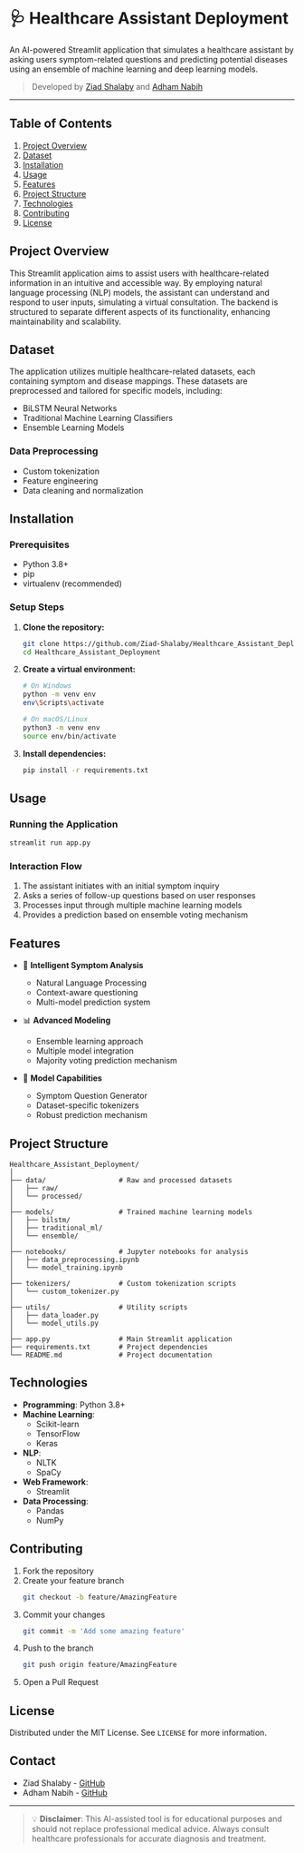 # 🩺 Healthcare Assistant Deployment
An AI-powered Streamlit application that simulates a healthcare assistant by asking users symptom-related questions and predicting potential diseases using an ensemble of machine learning and deep learning models.

> Developed by [Ziad Shalaby](https://github.com/Ziad-Shalaby) and [Adham Nabih](https://github.com/ADHAM2nabih)

---

## Table of Contents
1. [Project Overview](#project-overview)
2. [Dataset](#dataset)
3. [Installation](#installation)
4. [Usage](#usage)
5. [Features](#features)
6. [Project Structure](#project-structure)
7. [Technologies](#technologies)
8. [Contributing](#contributing)
9. [License](#license)

## Project Overview
This Streamlit application aims to assist users with healthcare-related information in an intuitive and accessible way. By employing natural language processing (NLP) models, the assistant can understand and respond to user inputs, simulating a virtual consultation. The backend is structured to separate different aspects of its functionality, enhancing maintainability and scalability.

## Dataset
The application utilizes multiple healthcare-related datasets, each containing symptom and disease mappings. These datasets are preprocessed and tailored for specific models, including:
- BiLSTM Neural Networks
- Traditional Machine Learning Classifiers
- Ensemble Learning Models

### Data Preprocessing
- Custom tokenization
- Feature engineering
- Data cleaning and normalization

## Installation

### Prerequisites
- Python 3.8+
- pip
- virtualenv (recommended)

### Setup Steps
1. **Clone the repository:**
   ```bash
   git clone https://github.com/Ziad-Shalaby/Healthcare_Assistant_Deployment.git
   cd Healthcare_Assistant_Deployment
   ```

2. **Create a virtual environment:**
   ```bash
   # On Windows
   python -m venv env
   env\Scripts\activate

   # On macOS/Linux
   python3 -m venv env
   source env/bin/activate
   ```

3. **Install dependencies:**
   ```bash
   pip install -r requirements.txt
   ```

## Usage

### Running the Application
```bash
streamlit run app.py
```

### Interaction Flow
1. The assistant initiates with an initial symptom inquiry
2. Asks a series of follow-up questions based on user responses
3. Processes input through multiple machine learning models
4. Provides a prediction based on ensemble voting mechanism

## Features
- 🤖 **Intelligent Symptom Analysis**
  - Natural Language Processing
  - Context-aware questioning
  - Multi-model prediction system

- 📊 **Advanced Modeling**
  - Ensemble learning approach
  - Multiple model integration
  - Majority voting prediction mechanism

- 🧠 **Model Capabilities**
  - Symptom Question Generator
  - Dataset-specific tokenizers
  - Robust prediction mechanism

## Project Structure
```
Healthcare_Assistant_Deployment/
│
├── data/                  # Raw and processed datasets
│   ├── raw/
│   └── processed/
│
├── models/                # Trained machine learning models
│   ├── bilstm/
│   ├── traditional_ml/
│   └── ensemble/
│
├── notebooks/             # Jupyter notebooks for analysis
│   ├── data_preprocessing.ipynb
│   └── model_training.ipynb
│
├── tokenizers/            # Custom tokenization scripts
│   └── custom_tokenizer.py
│
├── utils/                 # Utility scripts
│   ├── data_loader.py
│   └── model_utils.py
│
├── app.py                 # Main Streamlit application
├── requirements.txt       # Project dependencies
└── README.md              # Project documentation
```

## Technologies
- **Programming**: Python 3.8+
- **Machine Learning**:
  - Scikit-learn
  - TensorFlow
  - Keras
- **NLP**:
  - NLTK
  - SpaCy
- **Web Framework**:
  - Streamlit
- **Data Processing**:
  - Pandas
  - NumPy

## Contributing
1. Fork the repository
2. Create your feature branch 
   ```bash
   git checkout -b feature/AmazingFeature
   ```
3. Commit your changes 
   ```bash
   git commit -m 'Add some amazing feature'
   ```
4. Push to the branch 
   ```bash
   git push origin feature/AmazingFeature
   ```
5. Open a Pull Request

## License
Distributed under the MIT License. See `LICENSE` for more information.

## Contact
- Ziad Shalaby - [GitHub](https://github.com/Ziad-Shalaby)
- Adham Nabih - [GitHub](https://github.com/ADHAM2nabih)

---

> 💡 **Disclaimer**: This AI-assisted tool is for educational purposes and should not replace professional medical advice. Always consult healthcare professionals for accurate diagnosis and treatment.
